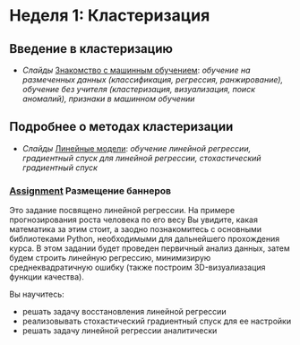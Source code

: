 # Неделя 1: Кластеризация
## Введение в кластеризацию
 * _Слайды_ [Знакомство с машинным обучением](week_1/materials/znakomstvo-s-machinym-obucheniem-Slides.pdf): _обучение на размеченных данных (классификация, регрессия, ранжирование), обучение без учителя (кластеризация, визуализация, поиск аномалий), признаки в машинном обучении_

## Подробнее о методах кластеризации
 * _Слайды_ [Линейные модели](week_1/materials/lineynye-modeli-Slides.pdf): _обучение линейной регрессии, градиентный спуск для линейной регрессии, стохастический градиентный спуск_

### [Assignment](week_1/assignment_1/peer_review_linreg_height_weight.ipynb) Размещение баннеров
Это задание посвящено линейной регрессии. На примере прогнозирования роста человека по его весу Вы увидите, какая математика за этим стоит, а заодно познакомитесь с основными библиотеками Python, необходимыми для дальнейшего прохождения курса.
В этом задании будет проведен первичный анализ данных, затем будем строить линейную регрессию, минимизирую среднеквадратичную ошибку (также построим 3D-визуалиазация функции качества).

Вы научитесь:
 * решать задачу восстановления линейной регрессии
 * реализовывать стохастический градиентный спуск для ее настройки
 * решать задачу линейной регрессии аналитически
